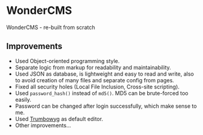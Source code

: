 # WonderCMS
WonderCMS - re-built from scratch

## Improvements
- Used Object-oriented programming style.
- Separate logic from markup for readability and maintainability.
- Used JSON as database, is lightweight and easy to read and write, also to avoid creation of many files and separate config from pages.
- Fixed all security holes (Local File Inclusion, Cross-site scripting).
- Used `password_hash()` instead of `md5()`. MD5 can be brute-forced too easily.
- Password can be changed after login successfully, which make sense to me.
- Used [Trumbowyg](https://alex-d.github.io/Trumbowyg) as default editor.
- Other improvements...
